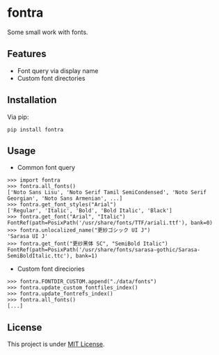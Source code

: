 # fontra

Some small work with fonts.

## Features

- Font query via display name
- Custom font directories

## Installation

Via pip:

```shell
pip install fontra
```

## Usage

- Common font query

```python-repl
>>> import fontra
>>> fontra.all_fonts()
['Noto Sans Lisu', 'Noto Serif Tamil SemiCondensed', 'Noto Serif Georgian', 'Noto Sans Armenian', ...]
>>> fontra.get_font_styles("Arial")
['Regular', 'Italic', 'Bold', 'Bold Italic', 'Black']
>>> fontra.get_font("Arial", "Italic")
FontRef(path=PosixPath('/usr/share/fonts/TTF/ariali.ttf'), bank=0)
>>> fontra.unlocalized_name("更紗ゴシック UI J")
'Sarasa UI J'
>>> fontra.get_font("更纱黑体 SC", "SemiBold Italic")
FontRef(path=PosixPath('/usr/share/fonts/sarasa-gothic/Sarasa-SemiBoldItalic.ttc'), bank=1)
```

- Custom font direciories

```python-repl
>>> fontra.FONTDIR_CUSTOM.append("./data/fonts")
>>> fontra.update_custom_fontfiles_index()
>>> fontra.update_fontrefs_index()
>>> fontra.all_fonts()
[...]
```

## License

This project is under [MIT License](./LICENSE).
